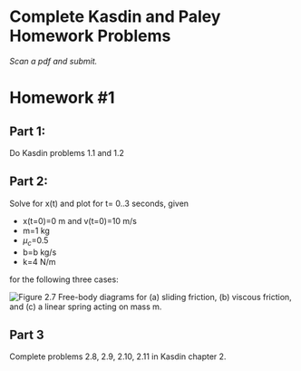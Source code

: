 # Complete Kasdin and Paley Homework Problems

_Scan a pdf and submit._

# Homework #1

## Part 1:

Do Kasdin problems 1.1 and 1.2

## Part 2:

Solve for x(t) and plot for t= 0..3 seconds, given 

- x(t=0)=0 m and v(t=0)=10 m/s 
- m=1 kg
- $\mu_c$=0.5
- b=b kg/s
- k=4 N/m

for the following three cases:

![Figure 2.7 Free-body diagrams for (a) sliding friction, (b) viscous friction,
and (c) a linear spring acting on mass m.](./figure_2-7.png)

## Part 3

Complete problems 2.8, 2.9, 2.10, 2.11 in Kasdin chapter 2. 
